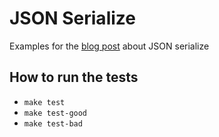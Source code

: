 # JSON Serialize

Examples for the [blog post](https://www.pmareke.com/posts/json-serialize-custom-classes/) about JSON serialize

## How to run the tests

- `make test`
- `make test-good`
- `make test-bad`

